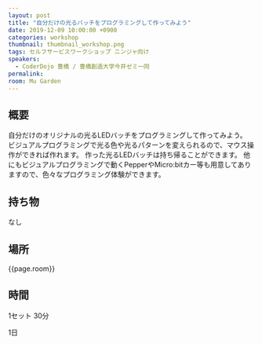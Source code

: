 ```yaml
---
layout: post
title: "自分だけの光るバッチをプログラミングして作ってみよう"
date: 2019-12-09 10:00:00 +0900
categories: workshop
thumbnail: thumbnail_workshop.png
tags: セルフサービスワークショップ ニンジャ向け
speakers:
  - CoderDojo 豊橋 / 豊橋創造大学今井ゼミ一同
permalink:
room: Mu Garden
---
```

## 概要
自分だけのオリジナルの光るLEDバッチをプログラミングして作ってみよう。
ビジュアルプログラミングで光る色や光るパターンを変えられるので、マウス操作ができれば作れます。
作った光るLEDバッチは持ち帰ることができます。
他にもビジュアルプログラミングで動くPepperやMicro:bitカー等も用意してありますので、色々なプログラミング体験ができます。

## 持ち物
なし

## 場所
{{page.room}}
## 時間
1セット 30分

1日
